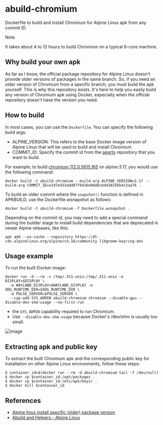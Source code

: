 # abuild-chromium
Dockerfile to build and install Chromium for Alpine Linux apk from any commit ID.

> [!NOTE]
> It takes about 4 to 12 hours to build Chromium on a typical 8-core machine.

## Why build your own apk
As far as I know, the official package repository for Alpine Linux doesn't provide older versions of packages in the same branch. So, if you need an older version of Chromium from a specific branch, you must build the apk yourself. This is why this repository exists. It's here to help you easily build any version of Chromium apk using Docker, especially when the official repository doesn't have the version you need.

## How to build
In most cases, you can use the `Dockerfile`. You can specify the following build args:

* ALPINE_VERSION: This refers to the base Docker image version of Alpine Linux that will be used to build and install Chromium.
* COMMIT_ID: Specify the commit id from the [aports](https://gitlab.alpinelinux.org/alpine/aports) repository that you want to build.

For example, to build [chromium 112.0.5615.165](https://gitlab.alpinelinux.org/alpine/aports/-/commit/e197e433add07f6416e0dd6cbd428256b4c5aa76) on alpine:3.17, you would use the following command:

```
docker build -t abuild-chromium --build-arg ALPINE_VERSION=3.17 --build-arg COMMIT_ID=e197e433add07f6416e0dd6cbd428256b4c5aa76 .
```

To build an older commit where the `snapshot()` function is defined in APKBUILD, use the Dockerfile.wsnapshot as follows:

```
docker build -t abuild-chromium -f Dockerfile.wsnapshot .
```

Depending on the commit id, you may need to add a special command during the builder stage to install build dependencies that are deprecated in newer Alpine releases, like this:

```
apk add --no-cache --repository https://dl-cdn.alpinelinux.org/alpine/v3.16/community libgnome-keyring-dev
```

## Usage example
To run the built Docker image:

```
docker run -d --rm -v /tmp/.X11-unix:/tmp/.X11-unix -e DISPLAY=$DISPLAY \
  -e WAYLAND_DISPLAY=$WAYLAND_DISPLAY -e XDG_RUNTIME_DIR=$XDG_RUNTIME_DIR \
  -e PULSE_SERVER=$PULSE_SERVER \
  --cap-add SYS_ADMIN abuild-chromium chromium --disable-gpu --disable-dev-shm-usage --no-first-run
```

* the `SYS_ADMIN` capability required to run Chromium.
* Use `--disable-dev-shm-usage` because Docker's /dev/shm is usually too small.

![image](https://github.com/jptomoya/abuild-chromium/assets/4786564/c8d6cb68-7dd1-4481-a04c-b6b26c53e433)

## Extracting apk and public key
To extract the built Chromium apk and the corresponding public key for installation on other Alpine Linux environments, follow these steps:

```
$ container_id=$(docker run --rm -d abuild-chromium tail -f /dev/null)
$ docker cp $container_id:/opt/packages .
$ docker cp $container_id:/etc/apk/keys/ .
$ docker kill $container_id
```

## References
* [Alpine linux install specific (older) package version](https://medium.com/@scythargon/alpine-linux-install-specific-older-package-version-36eadca31fc1)
* [Abuild and Helpers - Alpine Linux](https://wiki.alpinelinux.org/wiki/Abuild_and_Helpers)
